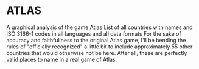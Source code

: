 # ATLAS
A graphical analysis of the game Atlas
List of all countries with names and ISO 3166-1 codes in all languages and all data formats
For the sake of accuracy and faithfullness to the original Atlas game, I'll be bending the rules of "officially recognized" a little bit to include approximately 55 other countries that would otherwise not be here. After all, these are perfectly valid places to name in a real game of Atlas.